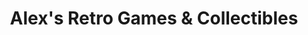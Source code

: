 ---
title: "Alex's Retro Games & Collectibles"
url: /fresno/alexs-retro-games-and-collectibles/
shop: collector
---